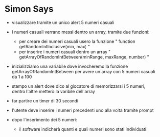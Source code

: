 # Simon Says

- visualizzare tramite un unico alert 5 numeri casuali
- i numeri casuali verrano messi dentro un array, tramite due funzioni:
    - per creare dei numeri casuali usero la funzione " function getRandomIntInclusive(min, max) "
    - per inserire i numeri casuali dentro un array "  getArrayOfRandomIntBetween(minRange, maxRange, number) "
- inizializziamo una variabile dove invocheremo la funzione getArrayOfRandomIntBetween per avere un array con 5 numeri casuali da 1 a 100
- stampo un alert dove dico al giocatore di memorizzarsi i 5 numeri, dentro l'altre metterò la varibile dell'array

- far partire un timer di 30 secondi

- l'utente deve inserire i numeri precedenti uno alla volta tramite prompt

- dopo l'inserimento dei 5 numeri:
    - il software indicherà quanti e quali numeri sono stati individuati